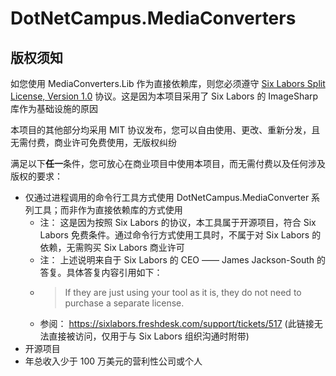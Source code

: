 ﻿# DotNetCampus.MediaConverters

## 版权须知

如您使用 MediaConverters.Lib 作为直接依赖库，则您必须遵守 [Six Labors Split License, Version 1.0](ThirdPartyNotices/SixLabors.LICENSE.txt) 协议。这是因为本项目采用了 Six Labors 的 ImageSharp 库作为基础设施的原因

本项目的其他部分均采用 MIT 协议发布，您可以自由使用、更改、重新分发，且无需付费，商业许可免费使用，无版权纠纷

满足以下**任一**条件，您可放心在商业项目中使用本项目，而无需付费以及任何涉及版权的要求：

- 仅通过进程调用的命令行工具方式使用 DotNetCampus.MediaConverter 系列工具；而非作为直接依赖库的方式使用
  - 注： 这是因为按照 Six Labors 的协议，本工具属于开源项目，符合 Six Labors 免费条件。通过命令行方式使用工具时，不属于对 Six Labors 的依赖，无需购买 Six Labors 商业许可
  - 注： 上述说明来自于 Six Labors 的 CEO —— James Jackson-South 的答复。具体答复内容引用如下：
  - > If they are just using your tool as it is, they do not need to purchase a separate license.
  - 参阅： <https://sixlabors.freshdesk.com/support/tickets/517> (此链接无法直接被访问，仅用于与 Six Labors 组织沟通时附带)
- 开源项目
- 年总收入少于 100 万美元的营利性公司或个人